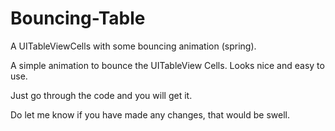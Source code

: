 Bouncing-Table
==============


A UITableViewCells with some bouncing animation (spring).


A simple animation to bounce the UITableView Cells. Looks nice and easy to use.

Just go through the code and you will get it.

Do let me know if you have made any changes, that would be swell. 
